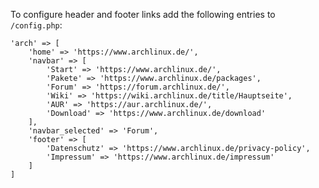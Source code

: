 To configure header and footer links add the following entries to `/config.php`:

    'arch' => [
        'home' => 'https://www.archlinux.de/',
        'navbar' => [
            'Start' => 'https://www.archlinux.de/',
            'Pakete' => 'https://www.archlinux.de/packages',
            'Forum' => 'https://forum.archlinux.de/',
            'Wiki' => 'https://wiki.archlinux.de/title/Hauptseite',
            'AUR' => 'https://aur.archlinux.de/',
            'Download' => 'https://www.archlinux.de/download'
        ],
        'navbar_selected' => 'Forum',
        'footer' => [
            'Datenschutz' => 'https://www.archlinux.de/privacy-policy',
            'Impressum' => 'https://www.archlinux.de/impressum'
        ]
    ]
